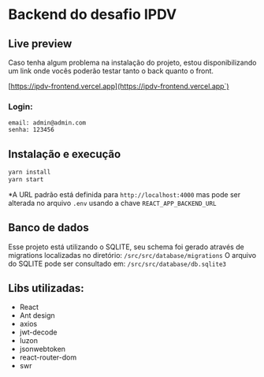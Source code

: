 # Backend do desafio IPDV
## Live preview
Caso tenha algum problema na instalação do projeto, estou disponibilizando um link onde vocês poderão testar tanto o back quanto o front.

[https://ipdv-frontend.vercel.app](https://ipdv-frontend.vercel.app`)

### Login: 
```
email: admin@admin.com
senha: 123456
```

## Instalação e execução

```sh
yarn install
yarn start
```

*A URL padrão está definida para ```http://localhost:4000``` mas pode ser alterada no arquivo ```.env``` usando a chave ```REACT_APP_BACKEND_URL```

## Banco de dados
Esse projeto está utilizando o SQLITE, seu schema foi gerado através de migrations localizadas no diretório:
```/src/src/database/migrations```
O arquivo do SQLITE pode ser consultado em: ```/src/src/database/db.sqlite3```

## Libs utilizadas:
 - React
 - Ant design
 - axios
 - jwt-decode
 - luzon
 - jsonwebtoken
 - react-router-dom
 - swr
